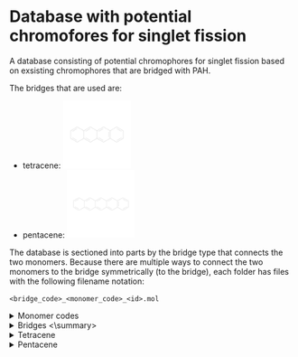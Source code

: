 # Database with potential chromofores for singlet fission

A database consisting of potential chromophores for singlet fission based on exsisting chromophores that are bridged with PAH. 

The bridges that are used are:
 - tetracene: <img src="./assets/tetra.png" alt="tetra" width="120px">
 - pentacene: <img src="./assets/penta.png" alt="penta" width="120px">

The database is sectioned into parts by the bridge type that connects the two monomers. Because there are multiple ways to connect the two monomers to the bridge symmetrically (to the bridge), each folder has files with the following filename notation:

```
<bridge_code>_<monomer_code>_<id>.mol
```

<details>

<summary> Monomer codes </summary>

## Monomer codes

| Code | Image | Smiles |
|---|---|---|
|  0 |<img src="./assets/0.png" alt="image" width="120px">| C12=CC3=CC=CC=C3C=C1C=CC1=CC3=CC=CC=C3C=C12|
|  1 |<img src="./assets/1.png" alt="image" width="120px">| C12=C3C=CC=C1C1=CC=CC4=C1C(=CC=C4)C2=CC=C3|
|  2 |<img src="./assets/2.png" alt="image" width="120px">| S1C=C2C=C3C=C4C=CC=CC4=CC3=CC2=C1|
|  3 |<img src="./assets/3.png" alt="image" width="120px">| C1=CC=CC=C1|
|  4 |<img src="./assets/4.png" alt="image" width="120px">| C12=C3C=CC=C1C=CC1=CC=CC(=C12)C=C3|
|  5 |<img src="./assets/5.png" alt="image" width="120px">| C1=CC=C2C=C3C=C4C=C5C=C6C=CC=CC6=CC5=CC4=CC3=CC2=C1|
|  6 |<img src="./assets/6.png" alt="image" width="120px">| C1:C=C:C2:C(C#N):C3:C=C:C=C:C:3:C(C#N):C:2:C=1|
|  7 |<img src="./assets/7.png" alt="image" width="120px">| C1=CC=C2C=C3C=C4C=CC=CC4=CC3=CC2=C1|
|  8 |<img src="./assets/8.png" alt="image" width="120px">| C12=CC3=CC4=CC=CC=C4C=C3C=C1C=C1C=CC=CC1=C2|
|  9 |<img src="./assets/9.png" alt="image" width="120px">| C1=CC=C2C=C3C=C4C=C5C=CC=CC5=CC4=CC3=CC2=C1|
| 10 |<img src="./assets/10.png" alt="image" width="120px">|\[O-\]\[N+\]1=CC=\[N+\](\[O-\])C2C=C3C(=CC12)\[N+\](\[O-\])=CC=\[N+\]3\[O-\]|
| 11 |<img src="./assets/11.png" alt="image" width="120px">|C1=CC2=CC3=C(C=CC=C3)\[SiH\]=C2C=C1|
| 12 |<img src="./assets/12.png" alt="image" width="120px">|C12=C3C=CC4=CC=CC(=C41)C=CC2=CC1=CC=CC=C13|
| 13 |<img src="./assets/13.png" alt="image" width="120px">|C1=CC=C2C=CC=CC2=C1|
| 14 |<img src="./assets/14.png" alt="image" width="120px">|C1=CC=C2C=C3C=CC=CC3=CC2=C1|
| 15 |<img src="./assets/15.png" alt="image" width="120px">|C12=C3C=CC=C1C1=CC=CC4=C1C(=BN=C4)C2=BN=C3|
| 16 |<img src="./assets/16.png" alt="image" width="120px">|C12=NC3=CC4=CC=CC=C4C=C3N=C1C=C1C=CC=CC1=C2|
| 17 |<img src="./assets/17.png" alt="image" width="120px">|C12=C(c3ccccc3)OC(c3ccccc3)=C1C=CC=C2|
| 18 |<img src="./assets/18.png" alt="image" width="120px">|C12=CC3=NC4=CC=CC=C4N=C3C=C1N=C1C(=N2)C=CC=C1|
| 19 |<img src="./assets/19.png" alt="image" width="120px">|C12=CC3=NC4=CC=CC=C4C=C3C=C1N=C1C=CC=CC1=C2|
| 20 |<img src="./assets/20.png" alt="image" width="120px">|C12=CC3=NC4=CC=CC=C4C=C3C=C1C=C1C=CC=CC1=C2|
| 21 |<img src="./assets/21.png" alt="image" width="120px">|S1C=CC2=CC3=C(C=C12)C=C1C=C2SC=CC2=CC1=C3|

</details>

<details>

<summary> Bridges <\summary>

<details>
    <summary> Tetracene </summary>
</details>
<details>
    <summary> Pentacene </summary>
</details>

</details>

